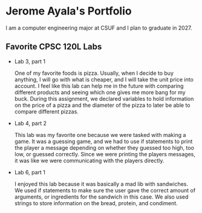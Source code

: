 
# Jerome Ayala's Portfolio

I am a computer engineering major at CSUF and I plan to graduate in 2027.

## Favorite CPSC 120L Labs

* Lab 3, part 1

    One of my favorite foods is pizza. Usually, when I decide to buy anything, I will go with what is cheaper, and I will take the unit price into account. I feel like this lab can help me in the future with comparing different products and seeing which one gives me more bang for my buck. During this assignment, we declared variables to hold information on the price of a pizza and the diameter of the pizza to later be able to compare different pizzas. 

* Lab 4, part 2

    This lab was my favorite one because we were tasked with making a game. It was a guessing game, and we had to use if statements to print the player a message depending on whether they guessed too high, too low, or guessed correctly. Since we were printing the players messages, it was like we were communicating with the players directly. 

* Lab 6, part 1

    I enjoyed this lab because it was basically a mad lib with sandwiches. We used if statements to make sure the user gave the correct amount of arguments, or ingredients for the sandwich in this case. We also used strings to store information on the bread, protein, and condiment. 